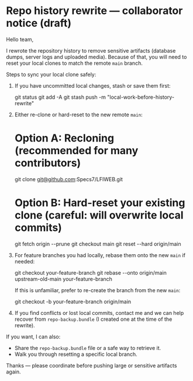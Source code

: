 # Repo history rewrite — collaborator notice (draft)

Hello team,

I rewrote the repository history to remove sensitive artifacts (database dumps, server logs and uploaded media). Because of that, you will need to reset your local clones to match the remote `main` branch.

Steps to sync your local clone safely:

1) If you have uncommitted local changes, stash or save them first:

   git status
   git add -A
   git stash push -m "local-work-before-history-rewrite"

2) Either re-clone or hard-reset to the new remote `main`:

   # Option A: Recloning (recommended for many contributors)
   git clone git@github.com:Specs7/LFIWEB.git

   # Option B: Hard-reset your existing clone (careful: will overwrite local commits)
   git fetch origin --prune
   git checkout main
   git reset --hard origin/main

3) For feature branches you had locally, rebase them onto the new `main` if needed:

   git checkout your-feature-branch
   git rebase --onto origin/main upstream-old-main your-feature-branch

   If this is unfamiliar, prefer to re-create the branch from the new `main`:

   git checkout -b your-feature-branch origin/main

4) If you find conflicts or lost local commits, contact me and we can help recover from `repo-backup.bundle` (I created one at the time of the rewrite).

If you want, I can also:
- Share the `repo-backup.bundle` file or a safe way to retrieve it.
- Walk you through resetting a specific local branch.

Thanks — please coordinate before pushing large or sensitive artifacts again.
